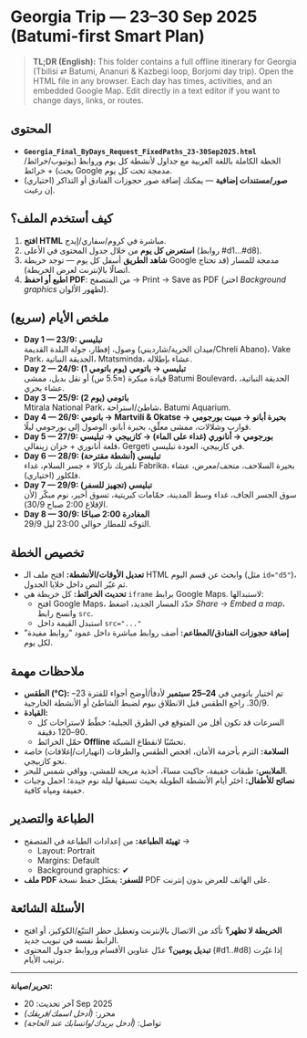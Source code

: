 # Georgia Trip — 23–30 Sep 2025 (Batumi-first Smart Plan)

> **TL;DR (English):** This folder contains a full offline itinerary for Georgia (Tbilisi ⇄ Batumi, Ananuri & Kazbegi loop, Borjomi day trip). Open the HTML file in any browser. Each day has times, activities, and an embedded Google Map. Edit directly in a text editor if you want to change days, links, or routes.

## المحتوى
- **`Georgia_Final_ByDays_Request_FixedPaths_23-30Sep2025.html`**  
  الخطة الكاملة باللغة العربية مع جداول لأنشطة كل يوم وروابط (يوتيوب/خرائط/بحث) + خرائط Google مدمجة تحت كل يوم.
- (اختياري) **صور/مستندات إضافية** — يمكنك إضافة صور حجوزات الفنادق أو التذاكر إن رغبت.

## كيف أستخدم الملف؟
1. **افتح HTML** مباشرة في كروم/سفاري/إيدج.
2. **استعرض كل يوم** من خلال جدول المحتوى في الأعلى (روابط #d1…#d8).
3. **شاهد الطريق** أسفل كل يوم — توجد خريطة Google مدمجة للمسار (قد تحتاج اتصالًا بالإنترنت لعرض الخريطة).
4. **اطبع أو احفظ PDF**: من المتصفح → Print → Save as PDF (اختر *Background graphics* لظهور الألوان).

## ملخص الأيام (سريع)
- **Day 1 — 23/9: تبليسي**  
  وصول، إفطار، جولة البلدة القديمة (ميدان الحرية/شارديني/Chreli Abano)، Vake Park، الحديقة النباتية، Mtatsminda، عشاء بإطلالة.
- **Day 2 — 24/9: تبليسي → باتومي (يوم باتومي 1)**  
  قيادة مبكرة (≈5.5 س) أو نقل بديل، ممشى Batumi Boulevard، الحديقة النباتية، عشاء بحري.
- **Day 3 — 25/9: باتومي (يوم 2)**  
  Mtirala National Park، شاطئ/استراحة، Batumi Aquarium.
- **Day 4 — 26/9: باتومي → Martvili & Okatse → بحيرة أبانو → مبيت بورجومي**  
  قوارب وشلالات، ممشى معلّق، بحيرة أبانو، الوصول إلى بورجومي ليلًا.
- **Day 5 — 27/9: بورجومي → أنانوري (غداء على الماء) → كازبيجي → تبليسي**  
  قلعة أنانوري + خزان زينفالي، Gergeti في كازبيجي، العودة تبليسي.
- **Day 6 — 28/9: تبليسي (أنشطة مقترحة)**  
  تلفريك ناركالا + جسر السلام، غداء Fabrika، بحيرة السلاحف، متحف/معرض، عشاء فلكلور (اختياري).
- **Day 7 — 29/9: تبليسي (تجهيز للسفر)**  
  سوق الجسر الجاف، غداء وسط المدينة، حمّامات كبريتية، تسوق أخير، نوم مبكّر (لأن الإقلاع 2:00 صباح 30/9).
- **Day 8 — 30/9: المغادرة 2:00 صباحًا**  
  التوجّه للمطار حوالي 23:00 ليل 29/9.

## تخصيص الخطة
- **تعديل الأوقات/الأنشطة:** افتح ملف الـ HTML وابحث عن قسم اليوم (مثل `id="d5"`)، ثم غيّر النص داخل خلايا الجدول.
- **تحديث الخرائط:** كل خريطة هي `iframe` برابط Google Maps. لاستبدالها:
  - افتح Google Maps، حدّد المسار الجديد، اضغط *Share* → *Embed a map*، وانسخ رابط `src`.
  - استبدل القيمة داخل `src="..."`
- **إضافة حجوزات الفنادق/المطاعم:** أضف روابط مباشرة داخل عمود “روابط مفيدة” لكل يوم.

## ملاحظات مهمة
- **الطقس (°C):** تم اختيار باتومي في **24–25 سبتمبر** لأدفأ/أوضح أجواء للفترة 23–30/9. راجع الطقس قبل الانطلاق بيوم لضبط الشاطئ أو الأنشطة الخارجية.
- **القيادة:**  
  - السرعات قد تكون أقل من المتوقع في الطرق الجبلية؛ خطّط لاستراحات كل 90–120 دقيقة.  
  - حمّل الخرائط **Offline** تحسّبًا لانقطاع الشبكة.
- **السلامة:** التزم بأحزمة الأمان، افحص الطقس والطرقات (انهيارات/إغلاقات) خاصة نحو كازبيجي.
- **الملابس:** طبقات خفيفة، جاكيت مساءً، أحذية مريحة للمشي، وواقي شمس للبحر.
- **نصائح للأطفال:** اختَر أيام الأنشطة الطويلة بحيث تسبقها ليلة نوم جيدة؛ احمل وجبات خفيفة ومياه كافية.

## الطباعة والتصدير
- **تهيئة الطباعة:** من إعدادات الطباعة في المتصفح →  
  - Layout: Portrait  
  - Margins: Default  
  - Background graphics: ✔  
- **ملف PDF للسفر:** يفضّل حفظ نسخة PDF على الهاتف للعرض بدون إنترنت.

## الأسئلة الشائعة
- **الخريطة لا تظهر؟** تأكد من الاتصال بالإنترنت وتعطيل حظر التتبّع/الكوكيز، أو افتح الرابط نفسه في تبويب جديد.  
- **تبديل يومين؟** عدّل عناوين الأقسام وروابط جدول المحتوى (#d1..#d8) إذا غيّرت ترتيب الأيام.

---

**تحرير/صيانة:**  
- آخر تحديث: 20 Sep 2025  
- محرر: _(أدخل اسمك/فريقك)_  
- تواصل: _(أدخل بريدك/واتسابك عند الحاجة)_
